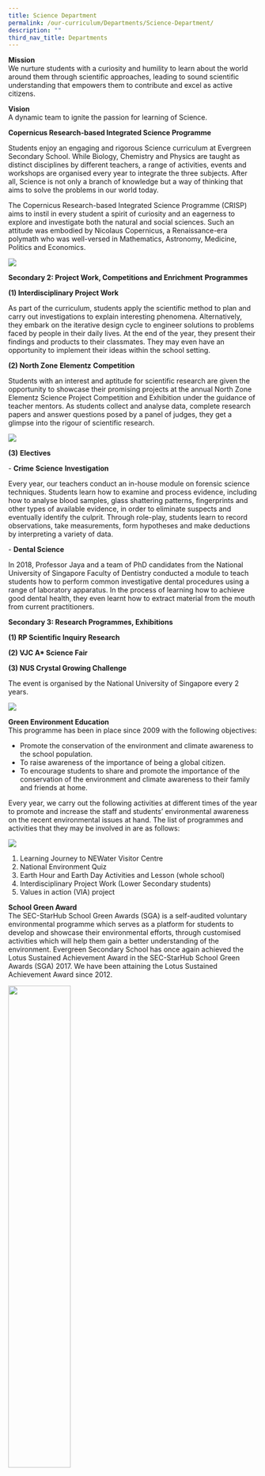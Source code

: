 ```yaml
---
title: Science Department
permalink: /our-curriculum/Departments/Science-Department/
description: ""
third_nav_title: Departments
---
```

**Mission**  
We nurture students with a curiosity and humility to learn about the world around them through scientific approaches, leading to sound scientific understanding that empowers them to contribute and excel as active citizens.

**Vision**  
A dynamic team to ignite the passion for learning of Science.

**Copernicus Research-based Integrated Science Programme**

Students enjoy an engaging and rigorous Science curriculum at Evergreen Secondary School. While Biology, Chemistry and Physics are taught as distinct disciplines by different teachers, a range of activities, events and workshops are organised every year to integrate the three subjects. After all, Science is not only a branch of knowledge but a way of thinking that aims to solve the problems in our world today.

The Copernicus Research-based Integrated Science Programme (CRISP) aims to instil in every student a spirit of curiosity and an eagerness to explore and investigate both the natural and social sciences. Such an attitude was embodied by Nicolaus Copernicus, a Renaissance-era polymath who was well-versed in Mathematics, Astronomy, Medicine, Politics and Economics.

![](/images/Our%20Curriculum/Departments/Science%20Department/S1.png)

**Secondary 2: Project Work, Competitions and Enrichment** **Programmes**

**(1) Interdisciplinary Project Work**

As part of the curriculum, students apply the scientific method to plan and carry out investigations to explain interesting phenomena. Alternatively, they embark on the iterative design cycle to engineer solutions to problems faced by people in their daily lives. At the end of the year, they present their findings and products to their classmates. They may even have an opportunity to implement their ideas within the school setting.

**(2) North Zone** **Elementz** **Competition**

Students with an interest and aptitude for scientific research are given the opportunity to showcase their promising projects at the annual North Zone Elementz Science Project Competition and Exhibition under the guidance of teacher mentors. As students collect and analyse data, complete research papers and answer questions posed by a panel of judges, they get a glimpse into the rigour of scientific research.

![](/images/Our%20Curriculum/Departments/Science%20Department/S2.png)


**(3)** **Electives**

\- **Crime** **Science** **Investigation**

Every year, our teachers conduct an in-house module on forensic science techniques. Students learn how to examine and process evidence, including how to analyse blood samples, glass shattering patterns, fingerprints and other types of available evidence, in order to eliminate suspects and eventually identify the culprit. Through role-play, students learn to record observations, take measurements, form hypotheses and make deductions by interpreting a variety of data.

\- **Dental Science**

In 2018, Professor Jaya and a team of PhD candidates from the National University of Singapore Faculty of Dentistry conducted a module to teach students how to perform common investigative dental procedures using a range of laboratory apparatus. In the process of learning how to achieve good dental health, they even learnt how to extract material from the mouth from current practitioners.

**Secondary 3: Research Programmes, Exhibitions**

**(1) RP Scientific Inquiry Research**

**(2) VJC A\* Science Fair**

**(3) NUS Crystal Growing Challenge**

The event is organised by the National University of Singapore every 2 years.

![](/images/Our%20Curriculum/Departments/Science%20Department/S3.png)


**Green Environment Education**  
This programme has been in place since 2009 with the following objectives:

*   Promote the conservation of the environment and climate awareness to the school population.
*   To raise awareness of the importance of being a global citizen.
*   To encourage students to share and promote the importance of the conservation of the environment and climate awareness to their family and friends at home.

Every year, we carry out the following activities at different times of the year to promote and increase the staff and students’ environmental awareness on the recent environmental issues at hand. The list of programmes and activities that they may be involved in are as follows:

![](/images/Our%20Curriculum/Departments/Science%20Department/S4.png)


1.  Learning Journey to NEWater Visitor Centre
2.  National Environment Quiz
3.  Earth Hour and Earth Day Activities and Lesson (whole school)
4.  Interdisciplinary Project Work (Lower Secondary students)
5.  Values in action (VIA) project

**School Green Award**  
The SEC-StarHub School Green Awards (SGA) is a self-audited voluntary environmental programme which serves as a platform for students to develop and showcase their environmental efforts, through customised activities which will help them gain a better understanding of the environment. Evergreen Secondary School has once again achieved the Lotus Sustained Achievement Award in the SEC-StarHub School Green Awards (SGA) 2017. We have been attaining the Lotus Sustained Achievement Award since 2012.

<img style="width:50%;height:50%" src="/images/Our%20Curriculum/Departments/Science%20Department/S5.jpg">


**National Environment Quiz**  
Every year, three of our Lower Secondary students take part in the National Environment Quiz organised by Nan Hua High School. The quiz aims to increase awareness of environmental issues amongst students.

<img style="width:70%;height:50%" src="/images/Our%20Curriculum/Departments/Science%20Department/S6.png">


Participants for National Environment Quiz

**Earth Hour**  
On the week of Earth Hour, students were also encouraged to switch off their lights for one hour to support energy conservation.

<img style="width:70%;height:50%" src="/images/Our%20Curriculum/Departments/Science%20Department/S7.png">


Students making announcement about Earth Hour

**Earth Day**  
Lessons on reducing the carbon footprint were planned during Home Period and the importance of reducing the use of plastics was also emphasised. On one of the days, an exhibition was held at the Notice Board Area to raise awareness of the ways the students can help to conserve the environment. There were also games for students to try out during their recesses.

<img style="width:100%;height:50%" src="/images/Our%20Curriculum/Departments/Science%20Department/S8.png">
